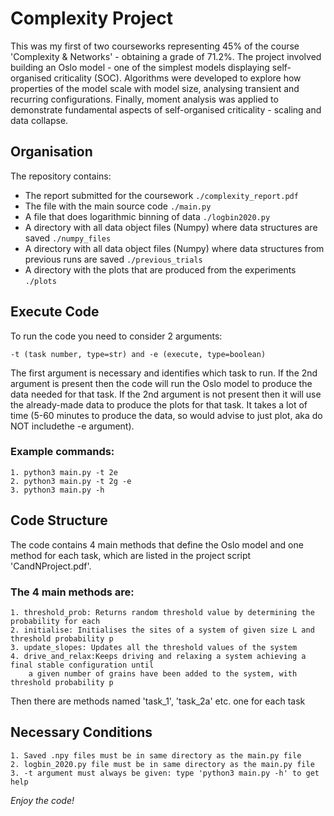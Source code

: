 # Complexity Project #

This was my first of two courseworks representing 45% of the course 'Complexity & Networks' - obtaining a grade of 71.2%. The project involved building an Oslo model - one of the simplest models displaying self-organised criticality (SOC). Algorithms were developed to explore how properties of the model scale with model size, analysing transient and recurring configurations. Finally, moment analysis was applied to demonstrate fundamental aspects of self-organised criticality - scaling and data collapse.

## Organisation ##
The repository contains:
- The report submitted for the coursework `./complexity_report.pdf`
- The file with the main source code `./main.py`
- A file that does logarithmic binning of data `./logbin2020.py`
- A directory with all data object files (Numpy) where data structures are saved `./numpy_files`
- A directory with all data object files (Numpy) where data structures from previous runs are saved `./previous_trials`
- A directory with the plots that are produced from the experiments `./plots`


## Execute Code ##
To run the code you need to consider 2 arguments:
    
    -t (task number, type=str) and -e (execute, type=boolean)

The first argument is necessary and identifies which task to run. If the 2nd argument is present then the code will run the Oslo model to produce the data needed for that task. If the 2nd argument is not present then it will use the already-made data to produce the plots for that task. It takes a lot of time (5-60 minutes to produce the data, so would advise to just plot, aka do NOT includethe -e argument).

### Example commands: ###
    
    1. python3 main.py -t 2e
    2. python3 main.py -t 2g -e
    3. python3 main.py -h

## Code Structure ##

The code contains 4 main methods that define the Oslo model and one method for each task, which are listed in the project script 'CandNProject.pdf'.

### The 4 main methods are: ###

    1. threshold_prob: Returns random threshold value by determining the probability for each
    2. initialise: Initialises the sites of a system of given size L and threshold probability p
    3. update_slopes: Updates all the threshold values of the system
    4. drive_and_relax:Keeps driving and relaxing a system achieving a final stable configuration until 
        a given number of grains have been added to the system, with threshold probability p

Then there are methods named 'task_1', 'task_2a' etc. one for each task

## Necessary Conditions ##
    1. Saved .npy files must be in same directory as the main.py file
    2. logbin_2020.py file must be in same directory as the main.py file
    3. -t argument must always be given: type 'python3 main.py -h' to get help

*Enjoy the code!*